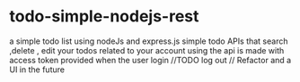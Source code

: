 # todo-simple-nodejs-rest
a simple todo list using nodeJs and express.js 
simple todo APIs that search ,delete , edit your todos related to your account
using the api  is made with access token provided when the user login
//TODO log out
// Refactor and a UI in the future
